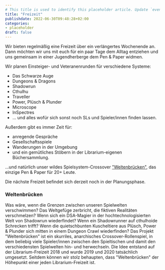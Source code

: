 ```yaml
---
# This title is used to identify this placeholder article. Update `events.html` accordingly.
title: "Freizeit"
publishdate: 2022-06-30T09:48:28+02:00
categories:
- placeholder
draft: false
---
```

Wir bieten regelmäßig eine Freizeit über ein verlängertes Wochenende an. Dann möchten wir uns mit euch für ein paar Tage dem Alltag entziehen und uns gemeinsam in einer Jugendherberge dem Pen & Paper widmen.

Wir planen Einsteiger- und Veteranenrunden für verschiedene Systeme:

* Das Schwarze Auge
* Dungeons & Dragons
* Shadowrun
* Cthulhu
* Traveller
* Power, Plüsch & Plunder
* Microscope
* InSpectres
* ... und alles wofür sich sonst noch SLs und Spieler/innen finden lassen.

Außerdem gibt es immer Zeit für:

* anregende Gespräche
* Gesellschaftsspiele
* Wanderungen in der Umgebung
* und ein gemütliches Stöbern in der Librarium-eigenen Büchersammlung.

...und natürlich unser wildes Spielsystem-Crossover ["Weltenbrücken"](#weltenbruecken), das einzige Pen & Paper für 20+ Leute.

Die nächste Freizeit befindet sich derzeit noch in der Planungsphase. 

### Weltenbrücken
Was wäre, wenn die Grenzen zwischen unseren Spielwelten verschwimmen? Das Weltgefüge zerbricht, die fiktiven Realitäten verschmelzen? Wenn sich ein DSA-Magier in der hochtechnologisierten Welt von Shadowrun wiederfindet? Wenn ein Shadowrunner auf cthulhoide Schrecken trifft? Wenn die quietschbunten Kuscheltiere aus Plüsch, Power & Plunder sich mitten in einem Dungeon Crawl wiederfinden? Das Projekt "Weltenbrücken" ist ein skurriles, anarchisches Crossover-Rollenspiel, in dem beliebig viele Spieler/innen zwischen den Spieltischen und damit den verschiedensten Spielwelten hin- und herwechseln. Die Idee entstand auf der Librarium-Freizeit 2018 und wurde 2019 und 2020 tatsächlich umgesetzt. Seitdem können wir stolz behaupten, dass "Weltenbrücken" der Höhepunkt einer jeden Librarium-Freizeit ist.

<!--
>Das uns in den letzten beiden Jahre liebgewordene, verrückte spielweltübergreifende Massen-Rollenspiel "Weltenbrücken" geht online, und zwar am **Samstag, den 30. Januar 2021, von voraussichtlich 14 - 18 Uhr**. Für die Organisation der Rundenwechsel benötigen wir eine verbindliche Anmeldung von euch bis zum **3. Januar 2021 um 18 Uhr**.

>Außerdem suchen wir natürlich schon Spielleiter/innen, die sich vorstellen können, beim Weltenwandelwahnsinn zu spielleiten. Meldet euch in beiden Fällen an vorstand@rpg-librarium.de. Voraussichtlich wird Weltenbrücken über Jitsi stattfinden und ein Intro gibt es vermutlich per YouTube-Livestream. Informationen folgen!
-->
<a name="conventions"></a>
